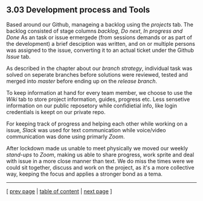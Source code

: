 ## 3.03 Development process and Tools

Based around our Github, manageing a backlog using the *projects* tab.
The backlog consisted of stage columns *backlog*, *Do next*, *In progress and Done*
As an task or issue ermergede (from sessions demands or as part of the development) a brief desciption was written, and on or multiple persons was assigned to the issue, converting it to an actual ticket under the Github *Issue* tab.

As described in the chapter about our *branch strategy*, individual task was solved on seperate branches before solutions were reviewed, tested and merged into *master* before ending up on the *release branch*.

To keep information at hand for every team member, we choose to use the *Wiki* tab to store project information, guides, progress etc.
Less sensetive information on our public reposetory while confidietial info, like login credentials is keept on our private repo.

For keeping track of progress and helping each other while working on a issue, *Slack* was used for text communication while voice/video communication was done using primarly *Zoom*.

After lockdown made us unable to meet physically we moved our weekly *stand-ups* to *Zoom*, making us able to share progress, work sprite and deal with issue in a more close manner than text. We do miss the times were we could sit together, discuss and work on the project, as it's a more collective way, keeping the focus and applies a stronger bond as a tema.

---
[ [prev page](../chapters/302_repo_and_branch_strategy.md) | [table of content](../table_of_content.md) | [next page](../chapters/304_monitoring_and_logging.md) ]